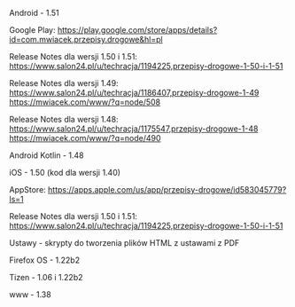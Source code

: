 Android - 1.51

Google Play: https://play.google.com/store/apps/details?id=com.mwiacek.przepisy.drogowe&hl=pl

Release Notes dla wersji 1.50 i 1.51: https://www.salon24.pl/u/techracja/1194225,przepisy-drogowe-1-50-i-1-51

Release Notes dla wersji 1.49: https://www.salon24.pl/u/techracja/1186407,przepisy-drogowe-1-49 https://mwiacek.com/www/?q=node/508

Release Notes dla wersji 1.48: https://www.salon24.pl/u/techracja/1175547,przepisy-drogowe-1-48 https://mwiacek.com/www/?q=node/490

Android Kotlin - 1.48

iOS - 1.50 (kod dla wersji 1.40)

AppStore: https://apps.apple.com/us/app/przepisy-drogowe/id583045779?ls=1

Release Notes dla wersji 1.50 i 1.51: https://www.salon24.pl/u/techracja/1194225,przepisy-drogowe-1-50-i-1-51

Ustawy - skrypty do tworzenia plików HTML z ustawami z PDF

Firefox OS - 1.22b2

Tizen - 1.06 i 1.22b2

www - 1.38
